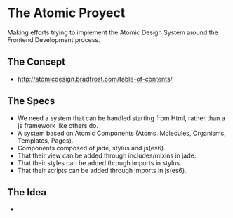 # The Atomic Proyect
Making efforts trying to implement the Atomic Design System around the Frontend Development process.

## The Concept

* http://atomicdesign.bradfrost.com/table-of-contents/

## The Specs

* We need a system that can be handled starting from Html, rather than a js framework like others do.
* A system based on Atomic Components (Atoms, Molecules, Organisms, Templates, Pages).
* Components composed of jade, stylus and js(es6).
* That their view can be added through includes/mixins in jade.
* That their styles can be added through imports in stylus.
* That their scripts can be added through imports in js(es6).

## The Idea

* 

